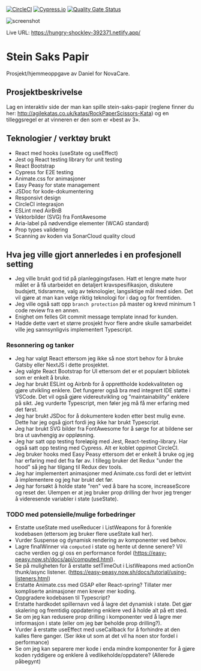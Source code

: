 [![CircleCI](https://circleci.com/gh/w3bdesign/stein-saks-papir.svg?style=svg)](https://circleci.com/gh/w3bdesign/stein-saks-papir)
[![Cypress.io](https://img.shields.io/badge/tested%20with-Cypress-04C38E.svg)](https://www.cypress.io/)
[![Quality Gate Status](https://sonarcloud.io/api/project_badges/measure?project=w3bdesign_stein-saks-papir&metric=alert_status)](https://sonarcloud.io/dashboard?id=w3bdesign_stein-saks-papir)

<img src="https://github.com/w3bdesign/stein-saks-papir/blob/master/screenshot/screenshot.jpg" alt="screenshot">

Live URL: <a href="https://hungry-shockley-392371.netlify.app/">https://hungry-shockley-392371.netlify.app/</a>

# Stein Saks Papir

Prosjekt/hjemmeoppgave av Daniel for NovaCare.

## Prosjektbeskrivelse

Lag en interaktiv side der man kan spille stein-saks-papir (reglene finner du her: http://agilekatas.co.uk/katas/RockPaperScissors-Kata) og en tilleggsregel er at vinneren er den som er «best av 3».

## Teknologier / verktøy brukt

- React med hooks (useState og useEffect)
- Jest og React testing library for unit testing
- React Bootstrap
- Cypress for E2E testing
- Animate.css for animasjoner
- Easy Peasy for state management
- JSDoc for kode-dokumentering
- Responsivt design
- CircleCI integrasjon
- ESLint med AirBnB
- Vektorbilder (SVG) fra FontAwesome
- Aria-label på nødvendige elementer (WCAG standard)
- Prop types validering
- Scanning av koden via SonarCloud quality cloud

## Hva jeg ville gjort annerledes i en profesjonell setting 

- Jeg ville brukt god tid på planleggingsfasen. Hatt et lengre møte hvor målet er å få utarbeidet en detaljert kravspesifikasjon, diskutere budsjett, tidsramme, valg av teknologier, langsiktige mål med siden. Det vil gjøre at man kan velge riktig teknologi for i dag og for fremtiden.
- Jeg ville også satt opp `branch protection` på master og krevd minimum 1 code review fra en annen.
- Enighet om felles Git commit message template innad for kunden.
- Hadde dette vært et større prosjekt hvor flere andre skulle samarbeidet ville jeg sannsynligvis implementert Typescript.

### Resonnering og tanker

- Jeg har valgt React ettersom jeg ikke så noe stort behov for å bruke Gatsby eller NextJS i dette prosjektet.
- Jeg valgte React Bootstrap for UI ettersom det er et populært bibliotek som er enkelt å bruke.
- Jeg har brukt ESLint og Airbnb for å opprettholde kodekvaliteten og gjøre utvikling enklere. Det fungerer også bra med integrert IDE støtte i VSCode. Det vil også gjøre videreutvikling og "maintainability" enklere på sikt. Jeg vurderte Typescript, men føler jeg må få mer erfaring med det først.
- Jeg har brukt JSDoc for å dokumentere koden etter best mulig evne. Dette har jeg også gjort fordi jeg ikke har brukt Typescript.
- Jeg har brukt SVG bilder fra FontAwesome for å sørge for at bildene ser bra ut uavhengig av oppløsning. 
- Jeg har satt opp testing foreløpig med Jest, React-testing-library. Har også satt opp testing med Cypress. Alt er koblet oppimot CircleCI.
- Jeg bruker hooks med Easy Peasy ettersom det er enkelt å bruke og jeg har erfaring med det fra før av. I tillegg bruker det Redux "under the hood" så jeg har tilgang til Redux dev tools.
- Jeg har implementert animasjoner med Animate.css fordi det er lettvint å implementere og jeg har brukt det før.
- Jeg har forsøkt å holde state "ren" ved å bare ha score, increaseScore og reset der. Ulempen er at jeg bruker prop drilling der hvor jeg trenger å videresende variabler i state (useState).

### TODO med potensielle/mulige forbedringer

- Erstatte useState med useReducer i ListWeapons for å forenkle kodebasen (ettersom jeg bruker flere useState kall her).
- Vurder Suspense og dynamisk rendering av komponenter ved behov.
- Lagre finalWinner via `computed` i state og hente ut denne senere? Vil cache verdien og gi oss en performance fordel (https://easy-peasy.now.sh/docs/api/computed.html).
- Se på muligheten for å erstatte setTimeOut i ListWeapons med actionOn thunk/async listener. (https://easy-peasy.now.sh/docs/tutorial/using-listeners.html)
- Erstatte Animate.css med GSAP eller React-spring? Tillater mer kompliserte animasjoner men krever mer koding.
- Oppgradere kodebasen til Typescript?
- Erstatte hardkodet spillernavn ved å lagre det dynamisk i state. Det gjør skalering og fremtidig oppdatering enklere ved å holde alt på ett sted.
- Se om jeg kan redusere prop drilling i komponenter ved å lagre mer informasjon i state (eller om jeg bør beholde prop drilling?).
- Vurder å erstatte useEffect med useCallback for å forhindre at den kalles flere ganger. (Ser ikke ut som at det vil ha noen stor fordel i performance)
- Se om jeg kan separere mer kode i enda mindre komponenter for å gjøre koden ryddigere og enklere å vedlikeholde/oppdatere? (Allerede påbegynt)
